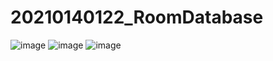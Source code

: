 # 20210140122_RoomDatabase
![image](https://github.com/Asrul90/20210140122_RoomDatabase/assets/114927495/b856c96c-d54d-4641-b6e0-5a9ef7ddb7fb)
![image](https://github.com/Asrul90/20210140122_RoomDatabase/assets/114927495/4677d927-9610-4fa5-bd3e-0e0ed1c05fdc)
![image](https://github.com/Asrul90/20210140122_RoomDatabase/assets/114927495/af4ae011-41cc-4c61-8809-128b64bd337b)
